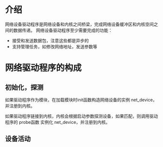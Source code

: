 # 介绍
网络设备驱动程序是网络设备和内核之间桥梁，完成网络设备缓冲区和内核空间之间的数据传递。
网络设备驱动程序至少需要完成的功能：
* 接受和发送数据包，注意这些都是异步的
* 支持管理任务，如修改网络地址，发送参数等

# 网络驱动程序的构成
## 初始化，探测
如果驱动程序作为模块，在加载模块时init函数构造网络设备的实例 net_device，并注册到内核。

如果驱动程序链接到内核，内核会根据启动参数探测设备，如果匹配，则调用驱动程序的 probe函数
实例化 net_device，并注册到内核。

## 设备活动


